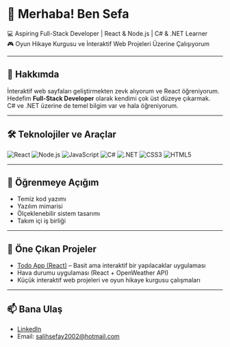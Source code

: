 # 👋 Merhaba! Ben Sefa

💻 Aspiring Full-Stack Developer | React & Node.js | C# & .NET Learner  
🎮 Oyun Hikaye Kurgusu ve İnteraktif Web Projeleri Üzerine Çalışıyorum  

---

## 🧠 Hakkımda
İnteraktif web sayfaları geliştirmekten zevk alıyorum ve React öğreniyorum.  
Hedefim **Full-Stack Developer** olarak kendimi çok üst düzeye çıkarmak.  
C# ve .NET üzerine de temel bilgim var ve hala öğreniyorum.  

---

## 🛠️ Teknolojiler ve Araçlar
![React](https://img.shields.io/badge/React-61DAFB?style=for-the-badge&logo=react&logoColor=black)
![Node.js](https://img.shields.io/badge/Node.js-339933?style=for-the-badge&logo=nodedotjs&logoColor=white)
![JavaScript](https://img.shields.io/badge/JavaScript-F7DF1E?style=for-the-badge&logo=javascript&logoColor=black)
![C#](https://img.shields.io/badge/C%23-239120?style=for-the-badge&logo=c-sharp&logoColor=white)
![.NET](https://img.shields.io/badge/.NET-512BD4?style=for-the-badge&logo=dot-net&logoColor=white)
![CSS3](https://img.shields.io/badge/CSS3-1572B6?style=for-the-badge&logo=css3&logoColor=white)
![HTML5](https://img.shields.io/badge/HTML5-E34F26?style=for-the-badge&logo=html5&logoColor=white)

---

## 🌱 Öğrenmeye Açığım
- Temiz kod yazımı  
- Yazılım mimarisi   
- Ölçeklenebilir sistem tasarımı  
- Takım içi iş birliği  

---

## 📂 Öne Çıkan Projeler
- [Todo App (React)](https://github.com/SalihSefaY/My-Todo-App) – Basit ama interaktif bir yapılacaklar uygulaması  
- Hava durumu uygulaması (React + OpenWeather API)  
- Küçük interaktif web projeleri ve oyun hikaye kurgusu çalışmaları  

---

## 📫 Bana Ulaş
- [LinkedIn]([https://www.linkedin.com/in/salihsefa](https://www.linkedin.com/in/salih-sefa-y%C4%B1lmaz-5230a6366/))  
- Email: salihsefay2002@hotmail.com
